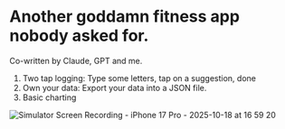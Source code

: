 # Another goddamn fitness app nobody asked for.
Co-written by Claude, GPT and me.
1. Two tap logging: Type some letters, tap on a suggestion, done
2. Own your data: Export your data into a JSON file. 
3. Basic charting
   
![Simulator Screen Recording - iPhone 17 Pro - 2025-10-18 at 16 59 20](https://github.com/user-attachments/assets/c35eeca5-6032-4e88-8508-fd6860e4ed8c)
